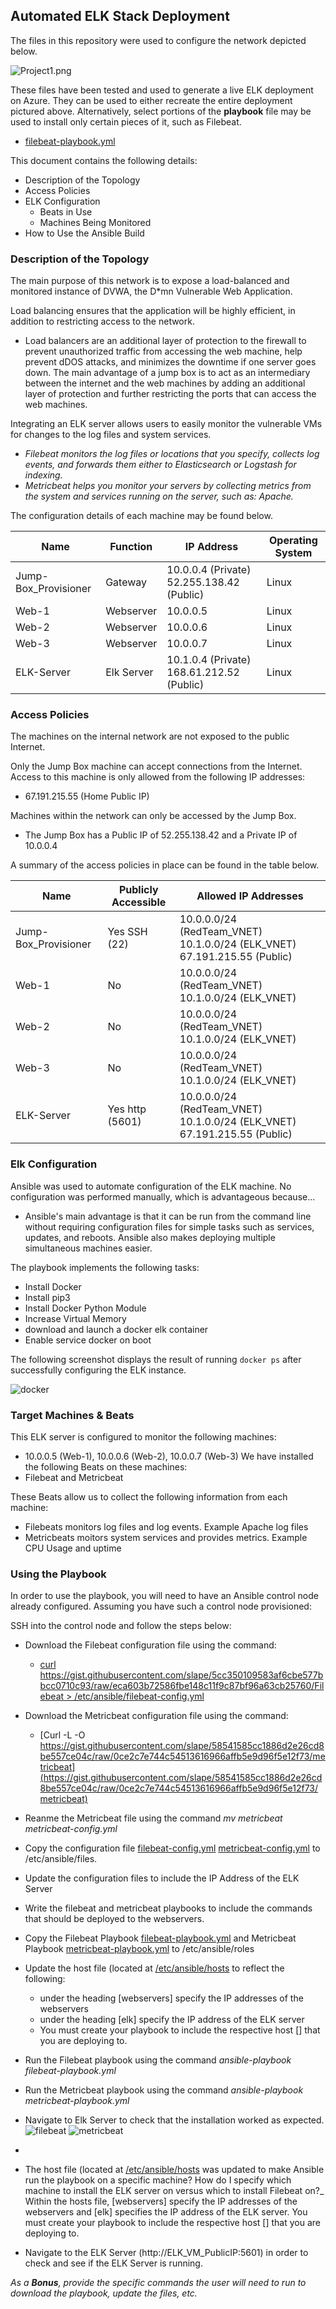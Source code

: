 ## Automated ELK Stack Deployment

The files in this repository were used to configure the network depicted below.

![Project1.png](Diagrams/Project1.png)

These files have been tested and used to generate a live ELK deployment on Azure. They can be used to either recreate the entire deployment pictured above. Alternatively, select portions of the **playbook** file may be used to install only certain pieces of it, such as Filebeat.

  - [filebeat-playbook.yml](https://github.com/sjglock/Project1/blob/main/Ansible/filebeat-playbook.yml)

This document contains the following details:
- Description of the Topology
- Access Policies
- ELK Configuration
  - Beats in Use
  - Machines Being Monitored
- How to Use the Ansible Build


### Description of the Topology

The main purpose of this network is to expose a load-balanced and monitored instance of DVWA, the D*mn Vulnerable Web Application.

Load balancing ensures that the application will be highly efficient, in addition to restricting access to the network.
- Load balancers are an additional layer of protection to the firewall to prevent unauthorized traffic from accessing the web machine, help prevent dDOS attacks, and minimizes the downtime if one server goes down. The main advantage of a jump box is to act as an intermediary between the internet and the web machines by adding an additional layer of protection and further restricting the ports that can access the web machines.

Integrating an ELK server allows users to easily monitor the vulnerable VMs for changes to the log files and system services.
- _Filebeat monitors the log files or locations that you specify, collects log events, and forwards them either to Elasticsearch or Logstash for indexing._
- _Metricbeat helps you monitor your servers by collecting metrics from the system and services running on the server, such as: Apache._

The configuration details of each machine may be found below.

| Name                 | Function   | IP Address                                | Operating System |
|----------------------|------------|-------------------------------------------|------------------|
| Jump-Box_Provisioner | Gateway    | 10.0.0.4 (Private) 52.255.138.42 (Public) | Linux            |
| Web-1                | Webserver  | 10.0.0.5                                  | Linux            |
| Web-2                | Webserver  | 10.0.0.6                                  | Linux            |
| Web-3                | Webserver  | 10.0.0.7                                  | Linux            |
| ELK-Server           | Elk Server | 10.1.0.4 (Private) 168.61.212.52 (Public) | Linux            |

### Access Policies

The machines on the internal network are not exposed to the public Internet. 

Only the Jump Box machine can accept connections from the Internet. Access to this machine is only allowed from the following IP addresses:
- 67.191.215.55 (Home Public IP)

Machines within the network can only be accessed by the Jump Box.
- The Jump Box has a Public IP of 52.255.138.42 and a Private IP of 10.0.0.4

A summary of the access policies in place can be found in the table below.

| Name                 | Publicly Accessible | Allowed IP Addresses                                                     |
|----------------------|---------------------|--------------------------------------------------------------------------|
| Jump-Box_Provisioner | Yes SSH (22)        | 10.0.0.0/24 (RedTeam_VNET) 10.1.0.0/24 (ELK_VNET) 67.191.215.55 (Public) |
| Web-1                | No                  | 10.0.0.0/24 (RedTeam_VNET) 10.1.0.0/24 (ELK_VNET)                        |
| Web-2                | No                  | 10.0.0.0/24 (RedTeam_VNET) 10.1.0.0/24 (ELK_VNET)                        |
| Web-3                | No                  | 10.0.0.0/24 (RedTeam_VNET) 10.1.0.0/24 (ELK_VNET)                        |
| ELK-Server           | Yes http (5601)     | 10.0.0.0/24 (RedTeam_VNET) 10.1.0.0/24 (ELK_VNET) 67.191.215.55 (Public) |

### Elk Configuration

Ansible was used to automate configuration of the ELK machine. No configuration was performed manually, which is advantageous because...
- Ansible's main advantage is that it can be run from the command line without requiring configuration files for simple tasks such as services, updates, and reboots. Ansible also makes deploying multiple simultaneous machines easier.

The playbook implements the following tasks:
- Install Docker
- Install pip3
-	Install Docker Python Module
-	Increase Virtual Memory
-	download and launch a docker elk container
-	Enable service docker on boot

The following screenshot displays the result of running `docker ps` after successfully configuring the ELK instance.

![docker](Images/docker_ps.png)

### Target Machines & Beats
This ELK server is configured to monitor the following machines:
- 10.0.0.5 (Web-1), 10.0.0.6 (Web-2), 10.0.0.7 (Web-3) 
We have installed the following Beats on these machines:
- Filebeat and Metricbeat

These Beats allow us to collect the following information from each machine:
- Filebeats monitors log files and log events.  Example Apache log files 
- Metricbeats moitors system services and provides metrics. Example CPU Usage and uptime

### Using the Playbook
In order to use the playbook, you will need to have an Ansible control node already configured. Assuming you have such a control node provisioned: 

SSH into the control node and follow the steps below:
- Download the Filebeat configuration file using the command:
  - [curl https://gist.githubusercontent.com/slape/5cc350109583af6cbe577bbcc0710c93/raw/eca603b72586fbe148c11f9c87bf96a63cb25760/Filebeat > /etc/ansible/filebeat-config.yml](https://gist.githubusercontent.com/slape/5cc350109583af6cbe577bbcc0710c93/raw/eca603b72586fbe148c11f9c87bf96a63cb25760/Filebeat)
- Download the Metricbeat configuration file using the command:
  - [Curl -L -O https://gist.githubusercontent.com/slape/58541585cc1886d2e26cd8be557ce04c/raw/0ce2c7e744c54513616966affb5e9d96f5e12f73/metricbeat](https://gist.githubusercontent.com/slape/58541585cc1886d2e26cd8be557ce04c/raw/0ce2c7e744c54513616966affb5e9d96f5e12f73/metricbeat)
- Reanme the Metricbeat file using the command *mv metricbeat metricbeat-config.yml*
- Copy the configuration file [filebeat-config.yml](Ansible/filebeat-config.yml) [metricbeat-config.yml](Ansible/metricbeat-config.yml) to /etc/ansible/files.
- Update the configuration files to include the IP Address of the ELK Server
- Write the filebeat and metricbeat playbooks to include the commands that should be deployed to the webservers.
- Copy the Filebeat Playbook [filebeat-playbook.yml](Ansible/filebeat-playbook.yml) and Metricbeat Playbook [metricbeat-playbook.yml](Ansible/metricbeat-playbook.yml) to /etc/ansible/roles 
- Update the host file (located at [/etc/ansible/hosts](Ansible/hosts) to reflect the following: 
  - under the heading [webservers] specify the IP addresses of the webservers 
  - under the heading [elk] specify the IP address of the ELK server  
  - You must create your playbook to include the respective host [] that you are deploying to. 
- Run the Filebeat playbook using the command *ansible-playbook filebeat-playbook.yml*
- Run the Metricbeat playbook using the command *ansible-playbook metricbeat-playbook.yml*
- Navigate to Elk Server to check that the installation worked as expected.
![filebeat](Images/filebeat.png)
![metricbeat](Images/metricbeat.png)

- 
- The host file (located at [/etc/ansible/hosts](Ansible/hosts) was updated to make Ansible run the playbook on a specific machine? How do I specify which machine to install the ELK server on versus which to install Filebeat on?_ Within the hosts file, [webservers] specify the IP addresses of the webservers and [elk] specifies the IP address of the ELK server.  You must create your playbook to include the respective host [] that you are deploying to.
- Navigate to the ELK Server (http://ELK_VM_PublicIP:5601) in order to check and see if the ELK Server is running.

_As a **Bonus**, provide the specific commands the user will need to run to download the playbook, update the files, etc._

